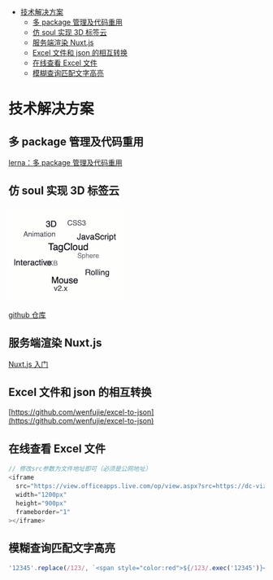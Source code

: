 <!--
 * @Date: 2021-06-16 17:22:48
 * @LastEditors: 温富杰 wenfujie@dianchu.com
 * @LastEditTime: 2024-07-22 14:01:46
 * @FilePath: /document-library/README.解决方案.md
-->

- [技术解决方案](#技术解决方案)
  - [多 package 管理及代码重用](#多-package-管理及代码重用)
  - [仿 soul 实现 3D 标签云](#仿-soul-实现-3d-标签云)
  - [服务端渲染 Nuxt.js](#服务端渲染-nuxtjs)
  - [Excel 文件和 json 的相互转换](#excel-文件和-json-的相互转换)
  - [在线查看 Excel 文件](#在线查看-excel-文件)
  - [模糊查询匹配文字高亮](#模糊查询匹配文字高亮)

# 技术解决方案

## 多 package 管理及代码重用

[lerna：多 package 管理及代码重用](articles/解决方案/lerna-多package管理及代码重用.md)

## 仿 soul 实现 3D 标签云

![](./images/tagcloud.gif)

[github 仓库](https://github.com/mcc108/TagCloud/blob/master/README.CN.md)

## 服务端渲染 Nuxt.js

[Nuxt.js 入门](articles/解决方案/nuxt.js服务端渲染.md)

## Excel 文件和 json 的相互转换

[https://github.com/wenfujie/excel-to-json](https://github.com/wenfujie/excel-to-json)

## 在线查看 Excel 文件

```js
// 修改src参数为文件地址即可（必须是公网地址）
<iframe
  src="https://view.officeapps.live.com/op/view.aspx?src=https://dc-vizier-sourse.oss-cn-beijing.aliyuncs.com/test.xls"
  width="1200px"
  height="900px"
  frameborder="1"
></iframe>
```

## 模糊查询匹配文字高亮

```js
'12345'.replace(/123/, `<span style="color:red">${/123/.exec('12345')}</span>`)
```